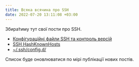 ```yaml
---
title: Всяка всячина про SSH
date: 2022-07-20 13:11:08 +03:00
---
```


Збира́тиму тут свої пости про SSH.

 - [Конфігураційні файли SSH та контроль версій](/2022/07/20/ssh-config-repo.html)
 - [SSH HashKnownHosts](/2022/07/26/ssh-hashknownhosts.html)
 - [~/.ssh/config.d/](/2022/08/04/ssh-config-d.html)

Список буде оновлюватися по мірі публікації нових постів.
